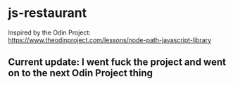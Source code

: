 # js-restaurant
Inspired by the Odin Project: https://www.theodinproject.com/lessons/node-path-javascript-library

## Current update: I went fuck the project and went on to the next Odin Project thing
